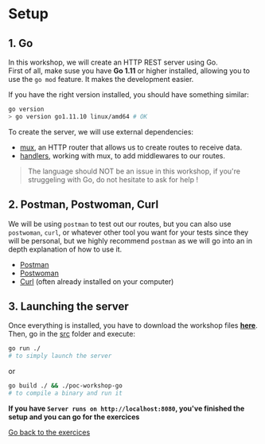 # Setup

## 1. Go

In this workshop, we will create an HTTP REST server using Go.  
First of all, make suse you have **Go 1.11** or higher installed, allowing you to use the `go mod` feature. It makes the development easier.

If you have the right version installed, you should have something similar:
```sh
go version
> go version go1.11.10 linux/amd64 # OK
```

To create the server, we will use external dependencies:
- [mux](https://www.gorillatoolkit.org/pkg/mux), an HTTP router that allows us to create routes to receive data.
- [handlers](https://www.gorillatoolkit.org/pkg/handlers), working with mux, to add middlewares to our routes.

> The language should NOT be an issue in this workshop, if you're struggeling with Go, do not hesitate to ask for help !

## 2. Postman, Postwoman, Curl

We will be using `postman` to test out our routes, but you can also use `postwoman`, `curl`, or whatever other tool you want for your tests since they will be personal, but we highly recommend `postman` as we will go into an in depth explanation of how to use it.

- [Postman](https://www.postman.com/downloads/)
- [Postwoman](https://postwoman.io/fr/)
- [Curl](https://curl.haxx.se/) (often already installed on your computer)

## 3. Launching the server

Once everything is installed, you have to download the workshop files **[here](https://downgit.github.io/#/home?url=https://github.com/PoCFrance/Workshops/tree/master/software/2.Go/src)**.  
Then, go in the [src](./src) folder and execute:
```sh
go run ./
# to simply launch the server
```
or
```sh
go build ./ && ./poc-workshop-go
# to compile a binary and run it
```

**If you have `Server runs on http://localhost:8080`, you've finished the setup and you can go for the exercices**

[Go back to the exercices](./README.md)